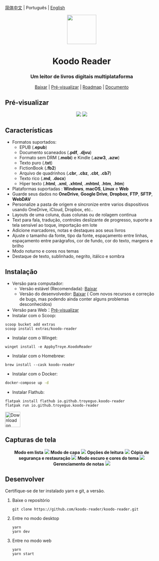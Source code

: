 <div align="left">

[简体中文](https://github.com/koodo-reader/koodo-reader/blob/master/README_cn.md) | Português | [English](https://github.com/koodo-reader/koodo-reader/blob/master/README.md)

</div>

<div align="center" >
  <img src="https://i.loli.net/2021/07/30/ZKNMmz54Q3uqlrW.png" width="96px" height="96px"/>
</div>

<h1 align="center">
  Koodo Reader
</h1>

<h3 align="center">
  Um leitor de livros digitais multiplataforma
</h3>
<div align="center">

[Baixar](https://koodo.960960.xyz/en) | [Pré-visualizar](https://reader.960960.xyz) | [Roadmap](https://troyeguo.notion.site/d1c19a132932465bae1d89dd963c92ea?v=ca8aa69cf25849c18c92b92ba868663b) | [Documento](https://troyeguo.notion.site/Koodo-Reader-Documento-9c767af3d66c459db996bdd08a34c34b)

</div>

## Pré-visualizar

<div align="center">
  <img src="https://i.loli.net/2021/08/08/I37WPYFJcC1jltn.png" >
  <img src="https://i.loli.net/2021/08/08/G7WvUQFTrEpSCKg.png" >
</div>

## Características

- Formatos suportados:
  - EPUB (**.epub**)
  - Documento scaneados (**.pdf**, **.djvu**)
  - Formato sem DRM (**.mobi**) e Kindle (**.azw3**, **.azw**)
  - Texto puro (**.txt**)
  - FictionBook (**.fb2**)
  - Arquivo de quadrinhos (**.cbr**, **.cbz**, **.cbt**, **.cb7**)
  - Texto rico (**.md**, **.docx**)
  - Hiper texto (**.html**, **.xml**, **.xhtml**, **.mhtml**, **.htm**, **.htm**)
- Plataformas suportadas : **Windows**, **macOS**, **Linux** e **Web**
- Guarde seus dados no **OneDrive**, **Google Drive**, **Dropbox**, **FTP**, **SFTP**, **WebDAV**
- Personalize a pasta de origem e sincronize entre varios dispositivos usando OneDrive, iCloud, Dropbox, etc..
- Layouts de uma coluna, duas colunas ou de rolagem continua
- Text para fala, tradução, controles deslizante de progresso, suporte a tela sensível ao toque, importação em lote
- Adicione marcadores, notas e destaques aos seus livros
- Ajuste o tamanho da fonte, tipo da fonte, espaçamento entre linhas, espaçamento entre parágrafos, cor de fundo, cor do texto, margens e brilho
- Modo noturno e cores nos temas
- Destaque de texto, sublinhado, negrito, itálico e sombra

## Instalação

- Versão para computador:
  - Versão estável (Recomendada): [Baixar](https://koodo.960960.xyz/en)
  - Versão do desenvolvedor: [Baixar](https://github.com/koodo-reader/koodo-reader/releases/latest) ( Com novos recursos e correção de bugs, mas podendo ainda conter alguns problemas desconhecidos)
- Versão para Web：[Pré-visualizar](https://reader.960960.xyz)
- Instalar com o Scoop:

```shell
scoop bucket add extras
scoop install extras/koodo-reader
```

- Instalar com o Winget:

```shell
winget install -e AppbyTroye.KoodoReader
```

- Instalar com o Homebrew:

```shell
brew install --cask koodo-reader
```

- Instalar com o Docker:

```bash
docker-compose up -d
```

- Instalar Flathub:

```shell
flatpak install flathub io.github.troyeguo.koodo-reader
flatpak run io.github.troyeguo.koodo-reader
```

<a href="https://flathub.org/apps/details/io.github.troyeguo.koodo-reader"><img height="50" alt="Download on Flathub" src="https://flathub.org/assets/badges/flathub-badge-en.png"/></a>

## Capturas de tela

<div align="center">
  <b>Modo em lista</b>
  <img src="https://i.loli.net/2021/08/08/JyNHfThMs184Um2.png" >
  <b>Modo de capa</b>
  <img src="https://i.loli.net/2021/08/08/76zkDEAobd4qsmR.png" >
  <b>Opções de leitura</b>
  <img src="https://i.loli.net/2021/08/08/LeEN9gnOvFmfVWA.png" >
  <b>Cópia de segurança e restauração</b>
  <img src="https://i.loli.net/2021/08/08/aRIAiYT2dGJQhC1.png" >
  <b>Modo escuro e cores do tema</b>
  <img src="https://i.loli.net/2021/08/08/ynqUNpX93xZefdw.png" >
  <b>Gerenciamento de notas</b>
  <img src="https://i.loli.net/2021/08/09/sARQBoefvGklHwC.png" >

</div>

</div>

## Desenvolver

Certifique-se de ter instalado yarn e git, a versão.

1. Baixe o repositório

   ```
   git clone https://github.com/koodo-reader/koodo-reader.git
   ```

2. Entre no modo desktop

   ```
   yarn
   yarn dev
   ```

3. Entre no modo web

   ```
   yarn
   yarn start
   ```

